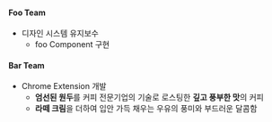 #### Foo Team
  - 디자인 시스템 유지보수
    - foo Component 구현

#### Bar Team
  - Chrome Extension 개발
    - **엄선된 원두**를 커피 전문기업의 기술로 로스팅한 **깊고 풍부한 맛**의 커피
    - **라떼 크림**을 더하여 입안 가득 채우는 우유의 풍미와 부드러운 달콤함